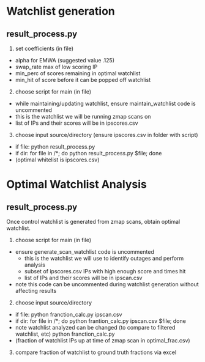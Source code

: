 # Watchlist generation
## result_process.py
1. set coefficients (in file)
- alpha for EMWA (suggested value .125)
- swap_rate max of low scoring IP
- min_perc of scores remaining in optimal watchlist
- min_hit of score before it can be popped off watchlist
2. choose script for main (in file)
- while maintaining/updating watchlist, ensure maintain_watchlist code is uncommented
- this is the watchlist we will be running zmap scans on
- list of IPs and their scores will be in ipscores.csv
3. choose input source/directory (ensure ipscores.csv in folder with script)
- if file: 
	python result_process.py <new-file-path>
- if dir: 
	for file in <dir-path>/*; do python result_process.py $file; done
- (optimal whitelist is ipscores.csv)

# Optimal Watchlist Analysis
## result_process.py
Once control watchlist is generated from zmap scans, obtain optimal watchlist.
1. choose script for main (in file)
- ensure generate_scan_watchlist code is uncommented
	- this is the watchlist we will use to identify outages and perform analysis
	- subset of ipscores.csv IPs with high enough score and times hit
	- list of IPs and their scores will be in ipscan.csv
- note this code can be uncommented during watchlist generation without affecting results
2. choose input source/directory
- if file: 
	python franction_calc.py ipscan.csv <outage-file-path>
- if dir: 
	for file in <dir-path>/*; do python frantion_calc.py ipscan.csv $file; done
- note watchlist analyzed can be changed (to compare to filtered watchlist, etc)
	python franction_calc.py <watchlist-file-path> <outage-file-path>
- (fraction of watchlist IPs up at time of zmap scan in optimal_frac.csv)
3. compare fraction of watchlist to ground truth fractions via excel

